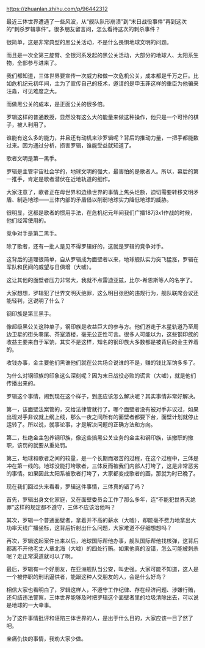 https://zhuanlan.zhihu.com/p/96442312

最近三体世界遭遇了一些风波，从“舰队队形崩溃”到“末日战役事件”再到这次的“刺杀罗辑事件”。很多朋友留言问，怎么看待这次的刺杀事件？



很简单，这是非常典型的黑公关活动，不是什么畏惧地球文明的问题。



而且是一次全第三旋臂、全银河系发起的黑公关活动，大部分的地球人、太阳系生物，全部参与进来了。



我们都知道，三体世界要宣传一次威力和做一次危机公关，成本都是千万之巨。比如危机纪元初年间，主为了宣传自己的技术，邀请的是申玉菲这样的重臣为他骗来汪淼，可见难度之大。



而做黑公关的成本，是正面公关的很多倍。



罗辑这样的普通教授，显然没有这么大的能量来做这种操作，他只是一个可怜的棋子，被人利用了。



谁能有这么多的能力，并且还有动机来沙罗辑呢？背后的推动力量，一把手都能数过来。因为通过分析，损害罗辑，谁能受益就知道了。



歌者文明是第一黑手。



罗辑是主管宇宙社会学的，地球文明的强大，最害怕的是歌者人。所以，幕后的第一推手，肯定是歌者潜伏在近地轨道的细作。



大家注意了，歌者正在母世界和边缘世界的事情上焦头烂额，迫切需要转移文明矛盾、制造地球——三体内部的矛盾借以削弱地球实力降低地球的威胁。



很明显，这都是歌者的惯用手法，在危机纪元年间我们广播187j3x1作战的时候，他们经常使用的。



竞争对手是第二黑手。



除了歌者，还有一批人是见不得罗辑好的，这就是罗辑的竞争对手。



这背后的道理很简单，自从罗辑成为面壁者以来，地球舰队实力突飞猛涨，罗辑在军队和民间的威望与日俱增（大嘘）。



这让其他的面壁者压力非常大，我就不点雷迪亚兹，比尔-希恩斯等人的名字了。



大家想想，罗辑犯了世界文明灭绝罪，这么明目张胆的违规行为，舰队联席会议还能轻判，这说明了什么？



钢印族是第三黑手。



像超级黑公关这种单子，钢印族是收益巨大的参与方。他们游走于木星轨道乃至周边卫星的街头巷尾、茶室酒楼，毫无公正性可言。很多人可能以为，这些钢印族的收益主要来自于军饷，其实不是这样，知名的钢印族大多数都是被背后的金主养着的。



收钱办事，金主要他们黑谁他们就在公共场合说谁的不是，赚的钱比军饷多多了。



为什么对钢印族的印象这么深刻呢？因为末日战役必败的谎言（大嘘），就是他们传播出来的。



罗辑这个事情，闹到现在这个样子，到底应该怎么解决呢？其实事情非常好解决。



第一，该面壁法案管的，交给法律管就行了。哪个面壁者没有被对手非议过，如果出现对手非议就上纲上线，那么一夜之间所有的面壁者都要下台，面壁计划就停止运转了。所以说，就事论事，才是解决问题的正确方法和方向。



第二，杜绝金主包养钢印族，像这些搞黑公关业务的金主和钢印族，该撤职的撤职，该罚的就要从重处罚。



第三，地球和歌者之间的较量，是一个长期而艰苦的过程，在这个过程中，三体是冲在第一线的。地球没能打垮歌者，三体反而被我们内部人打垮了，这是非常恶劣的事情。如果因此太阳系被歌者打垮了，大家都变成歌者的画，那就为时已晚了。



现在我们回过头来看看，罗辑这件事情，三体真的错了吗？



首先，罗辑出身文化家庭，又在面壁委员会工作了那么多年，连“不能犯世界灭绝罪”这样的规定都不遵守，三体不应该治他吗？



其次，罗辑一个普通面壁者，拿着并不高的薪水（大嘘），却能毫不费力地拿出大功率天线广播坐标，这背后折射出什么问题，大家难道不仔细想想吗？



再次，罗辑这起案件出来以后，地球国际帮他办事，舰队国际帮他找核弹，这背后都离不开他老丈人章北海（大嘘）的四处行贿。如果他真的没错，怎么可能被刺杀呢？走正常渠道就可以了啊。



最后，罗辑有一个好朋友，在亚洲舰队当公安，叫史强。大家可能不知道，这人是一个被停职的刑讯逼供者，能跟这种人交朋友的人，会是什么好鸟？



相信大家也看明白了，罗辑这样人，不遵守工作纪律、存在经济问题、涉嫌行贿，还勾结违法警察，三体世界能够及时把罗辑这个面壁者里的垃圾清除出去，可以说是地球的一大幸事。



为了这件事情批评和诬陷三体世界的人，是出于什么目的，大家应该一目了然了吧。



亲痛仇快的事情，我劝大家少做。

